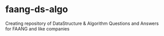 # faang-ds-algo
Creating repository of DataStructure &amp; Algorithm Questions and Answers for FAANG and like companies
